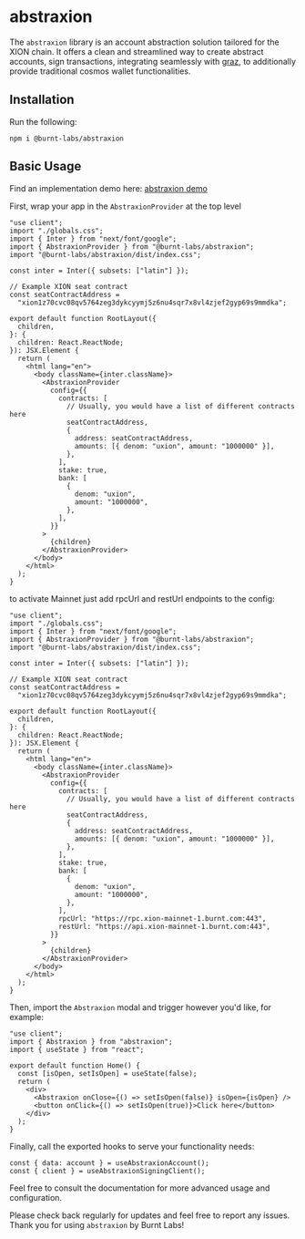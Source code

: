 # abstraxion

The `abstraxion` library is an account abstraction solution tailored for the XION chain. It offers a clean and streamlined way to create abstract accounts, sign transactions, integrating seamlessly with [graz](https://github.com/graz-sh/graz), to additionally provide traditional cosmos wallet functionalities.

## Installation

Run the following:

```
npm i @burnt-labs/abstraxion
```

## Basic Usage

Find an implementation demo here: [abstraxion demo](../../apps/demo-app)

First, wrap your app in the `AbstraxionProvider` at the top level

```
"use client";
import "./globals.css";
import { Inter } from "next/font/google";
import { AbstraxionProvider } from "@burnt-labs/abstraxion";
import "@burnt-labs/abstraxion/dist/index.css";

const inter = Inter({ subsets: ["latin"] });

// Example XION seat contract
const seatContractAddress =
  "xion1z70cvc08qv5764zeg3dykcyymj5z6nu4sqr7x8vl4zjef2gyp69s9mmdka";

export default function RootLayout({
  children,
}: {
  children: React.ReactNode;
}): JSX.Element {
  return (
    <html lang="en">
      <body className={inter.className}>
        <AbstraxionProvider
          config={{
            contracts: [
              // Usually, you would have a list of different contracts here
              seatContractAddress,
              {
                address: seatContractAddress,
                amounts: [{ denom: "uxion", amount: "1000000" }],
              },
            ],
            stake: true,
            bank: [
              {
                denom: "uxion",
                amount: "1000000",
              },
            ],
          }}
        >
          {children}
        </AbstraxionProvider>
      </body>
    </html>
  );
}
```

to activate Mainnet just add rpcUrl and restUrl endpoints to the config:

```
"use client";
import "./globals.css";
import { Inter } from "next/font/google";
import { AbstraxionProvider } from "@burnt-labs/abstraxion";
import "@burnt-labs/abstraxion/dist/index.css";

const inter = Inter({ subsets: ["latin"] });

// Example XION seat contract
const seatContractAddress =
  "xion1z70cvc08qv5764zeg3dykcyymj5z6nu4sqr7x8vl4zjef2gyp69s9mmdka";

export default function RootLayout({
  children,
}: {
  children: React.ReactNode;
}): JSX.Element {
  return (
    <html lang="en">
      <body className={inter.className}>
        <AbstraxionProvider
          config={{
            contracts: [
              // Usually, you would have a list of different contracts here
              seatContractAddress,
              {
                address: seatContractAddress,
                amounts: [{ denom: "uxion", amount: "1000000" }],
              },
            ],
            stake: true,
            bank: [
              {
                denom: "uxion",
                amount: "1000000",
              },
            ],
            rpcUrl: "https://rpc.xion-mainnet-1.burnt.com:443",
            restUrl: "https://api.xion-mainnet-1.burnt.com:443",
          }}
        >
          {children}
        </AbstraxionProvider>
      </body>
    </html>
  );
}
```

Then, import the `Abstraxion` modal and trigger however you'd like, for example:

```
"use client";
import { Abstraxion } from "abstraxion";
import { useState } from "react";

export default function Home() {
  const [isOpen, setIsOpen] = useState(false);
  return (
    <div>
      <Abstraxion onClose={() => setIsOpen(false)} isOpen={isOpen} />
      <button onClick={() => setIsOpen(true)}>Click here</button>
    </div>
  );
}

```

Finally, call the exported hooks to serve your functionality needs:

```
const { data: account } = useAbstraxionAccount();
const { client } = useAbstraxionSigningClient();
```

Feel free to consult the documentation for more advanced usage and configuration.

Please check back regularly for updates and feel free to report any issues. Thank you for using `abstraxion` by Burnt Labs!
